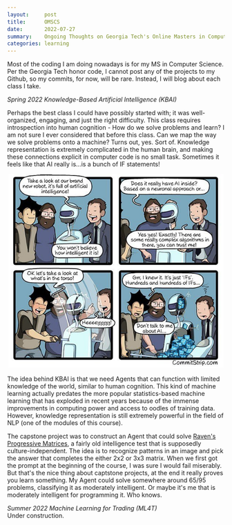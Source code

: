 ```yaml
---
layout:     post
title:      OMSCS
date:       2022-07-27
summary:    Ongoing Thoughts on Georgia Tech's Online Masters in Computer Science
categories: learning
---
```


<style type="text/css">
  .post>.measure {
    max-width: 50rem;
  }
</style>

Most of the coding I am doing nowadays is for my MS in Computer Science. Per the Georgia Tech honor code, I cannot post any of the projects to my Github, so my commits, for now, will be rare. Instead, I will blog about each class I take.

_Spring 2022 Knowledge-Based Artificial Intelligence (KBAI)_<br>

Perhaps the best class I could have possibly started with; it was well-organized, engaging, and just the right difficulty. This class requires introspection into human cognition - How do we solve problems and learn? I am not sure I ever considered that before this class. Can we map the way we solve problems onto a machine? Turns out, yes. Sort of. Knowledge representation is extremely complicated in the human brain, and making these connections explicit in computer code is no small task. Sometimes it feels like that AI really is...is a bunch of IF statements!


<p align="center">
<img src="/images/AI IFs.jpg" width="500">
</p>
<p align="center" style="font-size:10px">

The idea behind KBAI is that we need Agents that can function with limited knowledge of the world, similar to human cognition. This kind of machine learning actually predates the more popular statistics-based machine learning that has exploded in recent years because of the immense improvements in computing power and access to oodles of training data. However, knowledge representation is still extremely powerful in the field of NLP (one of the modules of this course).
  
The capstone project was to construct an Agent that could solve <a href="https://en.wikipedia.org/wiki/Raven%27s_Progressive_Matrices" target="_blank">Raven's Progressive Matrices</a>, a fairly old intelligence test that is supposedly culture-independent. The idea is to recognize patterns in an image and pick the answer that completes the either 2x2 or 3x3 matrix. When we first got the prompt at the beginning of the course, I was sure I would fail miserably. But that's the nice thing about captstone projects, at the end it really proves you learn something. My Agent could solve somewhere around 65/95 problems, classifying it as moderately intelligent. Or maybe it's me that is moderately intelligent for programming it. Who knows.


_Summer 2022 Machine Learning for Trading (ML4T)_<br>
Under construction.

